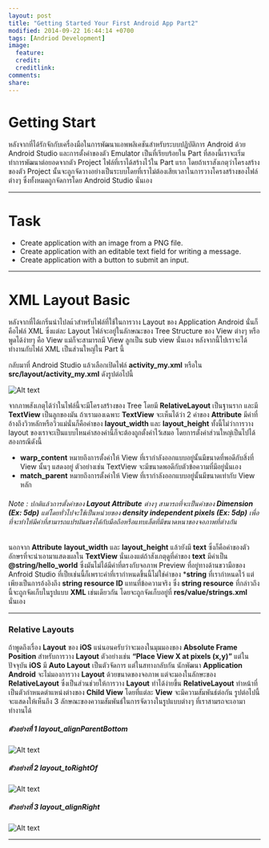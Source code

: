 ```yaml
---
layout: post
title: "Getting Started Your First Android App Part2"
modified: 2014-09-22 16:44:14 +0700
tags: [Andriod Development]
image:
  feature: 
  credit: 
  creditlink: 
comments: 
share: 
---
```


Getting Start
=========

หลังจากที่ได้รักจักกับเครื่องมือในการพัฒนาแอพพลิเคชันสำหรับระบบปฏิบัติการ Android ด้วย Android Studio และการตั้งค่าของตัว Emulator เป็นที่เรียบร้อยใน Part ที่สองนี้เราจะเริ่มทำการพัฒนาต่อยอดจากตัว Project ไฟล์ที่เราได้สร้างไว้ใน Part แรก โดยถ้าเราสังเกตุว่าโครงสร้างของตัว Project นั้นจะถูกจัดวางอย่างเป็นระบบโดยที่เราไม่ต้องเสียเวลาในการวางโครงสร้างของไฟล์ต่างๆ ซึ่งทั้งหมดถูกจัดการโดย Android Studio นั่นเอง

***

Task
=========

 - Create application with an image from a PNG file.
 - Create application with an editable text field for writing a message.
 - Create application with a button to submit an input.

***

XML Layout Basic
=========

หลังจากที่ได้เกริ่นนำไปลแ้วสำหรับไฟล์ที่ใช้ในการวาง Layout ของ Application Android นั่นก็คือไฟล์ XML ซึ่งแต่ละ Layout ไฟล์จะอยู่ในลักษณะของ Tree Structure ของ View ต่างๆ หรือพูดได้ง่ายๆ คือ View แม่ก็จะสามารถมี View ลูกเป็น sub view นั่นเอง หลังจากนี้ไปเราจะได้ทำงานกับไฟล์ XML เป็นส่วนใหญ่ใน Part นี้ 

กลับมาที่ Android Studio แล้วเลือกเปิดไฟล์ **activity_my.xml** หรือใน **src/layout/activity_my.xml** ดังรูปต่อไปนี้

![Alt text](../images/android_part2_1.jpg)

จากภาพสังเกตุได้ว่าในไฟล์นี้จะมีโครงสร้างของ Tree โดยมี **RelativeLayout** เป็นฐานราก และมี **TextView** เป็นลูกของมัน ถ้าเรามองเฉพาะ **TextView** จะเห็นได้ว่า 2 ค่าของ **Attribute** มีค่าที่อ้างถึงวิวหลักหรือวิวแม่นั่นก็คือค่าของ **layout_width** และ **layout_height** ทั้งนี้ไม่ว่าการวาง layout ของเราจะเป็นแบบไหนค่าสองค่านี้ก็จะต้องถูกตั้งค่าไว้เสมอ โดยการตั้งค่าส่วนใหญ่เป็นไปได้สองกรณีดังนี้ 

 - **warp_content** หมายถึงการตั้งค่าให้ View ที่เรากำลังออกแบบอยู่นั้นมีขนาดที่พอดีกับสิ่งที่ View นั้นๆ แสดงอยู่ ตัวอย่างเช่น TextView จะมีขนาดพอดีกับตัวข้อความที่มีอยู่นั่นเอง
 - **match_parent** หมายถึงการตั้งค่าให้ View ที่เรากำลังออกแบบอยู่นั้นมีขนาดเท่ากับ View หลัก

###### Note : ปกติแล้วการตั้งค่าของ **Layout Attribute** ต่างๆ สามารถที่จะเป็นค่าของ **Dimension (Ex: 5dp)** แต่โดยทั่วไปจะใช้เป็นหน่วยของ **density independent pixels (Ex: 5dp)** เพื่อที่จะทำให้มีค่าที่สามารถแปรผันตรงได้กับมือถือหรือแทบเล็ตที่มีขนาดหนาของจอภาพที่ต่างกัน

นอกจาก **Attribute** **layout_width** และ **layout_height** แล้วยังมี **text** ซึ่งก็คือค่าของตัวอักษรที่จะนำเอามาแสดงผลใน **TextView** นั่นเองแต่ถ้าสังเกตุดูที่ค่าของ **text** มีค่าเป็น **@string/hello_world** ซึ่งมันไม่ได้มีค่าที่ตรงกับจอภาพ Preview ที่อยู่ทางด้านขวามือของ Anfroid Studio ที่เป็ยเช่นนี้ก็เพราะค่าที่เรากำหนดขึ้นนี้ไม่ใช่ค่าของ ***string** ที่เรากำหนดไว้ แต่เพียงเป็นการอ้งอิงถึง **string resource ID** แทนที่ข้อความจริง ซึ่ง **string resource** ที่กล่าวถึงนี้จะถูกจัดเก็บในรูปแบบ **XML** เช่นเดียวกัน โดยจะถูกจัดเก็บอยู่ที่ **res/value/strings.xml** นั่นเอง

***

### Relative Layouts

ถ้าพูดถึงเรื่อง **Layout** ของ **iOS** แน่นอนครับว่าจะมองในมุมมองของ **Absolute Frame Position** สำหรับการวาง **Layout** ตัวอย่างเช่น **“Place View X at pixels (x,y)”** แต่ในปัจจุบัน **iOS** มี **Auto Layout** เป็นตัวจัดการ แต่ในสทางกลับกัน นักพัฒนา **Application Android** จะไม่มองการวาง **Layout** ด้วยขนาดของจอภาพ แต่จะมองในลักษะของ **RelativeLayout** ซึ่งเป็นส่วนช่วยให้การวาง **Layout** ทำได้ง่ายขึ้น **RelativeLayout** ทำหน้าที่เป็นตัวกำหนดตำแหน่งต่างของ **Child View** โดยที่แต่ละ **View** จะมีความสัมพันธ์ต่อกัน รูปต่อไปนี้จะแสดงให้เห็นถึง 3 ลักษณะของความสัมพันธ์ในการจัดวางในรูปแบบต่างๆ ที่เราสามรถจะเอามาทำงานได้

##### ตัวอย่างที่ 1 **layout_alignParentBottom** 
![Alt text](../images/android_part2_2.jpg)

##### ตัวอย่างที่ 2 **layout_toRightOf** 
![Alt text](../images/android_part2_3.jpg)

##### ตัวอย่างที่ 3 **layout_alignRight** 
![Alt text](../images/android_part2_4.jpg)

***



[download the JDK]:http://www.oracle.com/technetwork/java/javase/downloads/index.html
[Android Studio Page]:https://developer.android.com/sdk/installing/studio.html
[Anddroid Dashboard]:https://developer.android.com/about/dashboards/index.html

